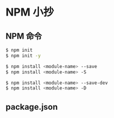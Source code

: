 # NPM 小抄

## NPM 命令
```bash
$ npm init
$ npm init -y
```

```bash
$ npm install <module-name> --save
$ npm install <module-name> -S
```

```bash
$ npm install <module-name> --save-dev
$ npm install <module-name> -D
```

## package.json
